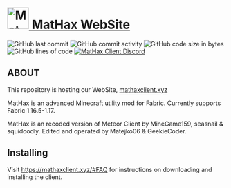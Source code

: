 # <a href="https://mathaxclient.xyz"><img src="https://dev.mathaxclient.xyz/resources/images/icons/icon.png" alt="MatHax" height="50"/> MatHax WebSite</a>
<img src="https://img.shields.io/github/last-commit/Matejko06/MatHaxWebsite" alt="GitHub last commit"/> <img src="https://img.shields.io/github/commit-activity/w/Matejko06/MatHaxWebsite" alt="GitHub commit activity"/> <img src="https://img.shields.io/github/languages/code-size/Matejko06/MatHaxWebsite" alt="GitHub code size in bytes"/> <img src="https://tokei.rs/b1/github/Matejko06/MatHaxWebsite" alt="GitHub lines of code"/> <a href="https://mathaxclient.xyz/Discord"><img src="https://img.shields.io/discord/823286525402939402?logo=discord" alt="MatHax Client Discord"/></a>

## ABOUT

This repository is hosting our WebSite, <a href="https://mathaxclient.xyz">mathaxclient.xyz</a>

MatHax is an advanced Minecraft utility mod for Fabric. Currently supports Fabric 1.16.5-1.17.

MatHax is an recoded version of Meteor Client by MineGame159, seasnail & squidoodly.
Edited and operated by Matejko06 & GeekieCoder.

## Installing
Visit https://mathaxclient.xyz/#FAQ for instructions on downloading and installing the client.
